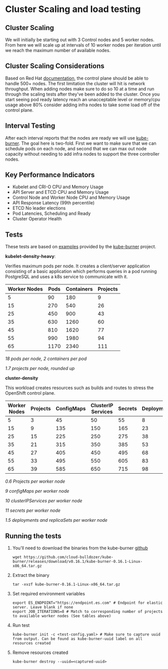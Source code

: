 # Cluster Scaling and load testing

## Cluster Scaling

We will initially be starting out with 3 Control nodes and 5 worker nodes. From here we will scale up at intervals of 10 worker nodes per iteration until we reach the maximum number of available nodes.


## Cluster Scaling Considerations

Based on Red Hat [documentation][4], the control plane should be able to handle 500+ nodes. The first limitation the cluster will hit is network throughput. When adding nodes make sure to do so 10 at a time and run through the scaling tests after they've been added to the cluster. Once you start seeing pod ready latency reach an unacceptable level or memory/cpu usage above 80% consider adding infra nodes to take some load off of the control plane.

## Interval Testing

After each interval reports that the nodes are ready we will use [kube-burner][1]. The goal here is two-fold. First we want to make sure that we can schedule pods on each node, and second that we can max out node capacity without needing to add infra nodes to support the three controller nodes.

## Key Performance Indicators

- Kubelet and CRI-O CPU and Memory Usage
- API Server and ETCD CPU and Memory Usage
- Control Node and Worker Node CPU and Memory Usage
- API Response Latency (99th percentile)
- ETCD No leader elections
- Pod Latencies, Scheduling and Ready
- Cluster Operator Health

## Tests

These tests are based on [examples][2] provided by the [kube-burner][1] project.

**kubelet-density-heavy**:

Verifies maximum pods per node. It creates a client/server application consisting of a basic application which performs queries in a pod running PostgreSQL and uses a k8s service to communicate with it.

| Worker Nodes | Pods | Containers | Projects |
| --- | --- | ---| --- |
| 5 | 90 | 180 | 9 |
| 15 | 270 | 540 | 26 |
| 25 | 450 | 900 | 43 |
| 35 | 630 | 1260 | 60 |
| 45 | 810 | 1620 | 77 |
| 55 | 990 | 1980 | 94 |
| 65 | 1170 | 2340 | 111 |

*18 pods per node, 2 containers per pod*

*1.7 projects per node, rounded up*

**cluster-density**

This workload creates resources such as builds and routes to stress the OpenShift control plane.

| Worker Nodes | Projects | ConfigMaps | ClusterIP Services | Secrets | Deployments/ReplicaSets |
| --- | --- | --- | --- | --- | --- |
| 5 | 3 | 45 | 50 | 55 | 8 |
| 15 | 9 | 135 |150 |165 |23 |
| 25 | 15 | 225| 250 | 275 | 38 |
| 35 | 21 | 315| 350 | 385 | 53 |
| 45 | 27 | 405| 450 | 495 | 68 |
| 55 | 33 | 495| 550 | 605 | 83 |
| 65 | 39 | 585| 650 | 715 | 98 |

*0.6 Projects per worker node*

*9 configMaps per worker node*

*10 clusterIPServices per worker node*

*11 secrets per worker node*

*1.5 deployments and replicaSets per worker node*

## Running the tests

1. You'll need to download the binaries from the kube-burner [github][3]

    ```shell
    wget https://github.com/cloud-bulldozer/kube-burner/releases/download/v0.16.1/kube-burner-0.16.1-Linux-x86_64.tar.gz
    ```

2. Extract the binary

    ```shell
    tar -xvzf kube-burner-0.16.1-Linux-x86_64.tar.gz
    ```

3. Set required environment variables

    ```shell
    export ES_ENDPOINT="https://endpoint.es.com" # Endpoint for elastic server. Leave blank if none
    export JOB_ITERATIONS=8 # Match to corresponding number of projects to available worker nodes (See tables above)
    ```

4. Run test

    ```shell
    kube-burner init -c <test-config.yaml> # Make sure to capture uuid from output. Can be found as kube-burner-uuid label on all resources created
    ```

5. Remove resources created

    ```shell
    kube-burner destroy --uuid=<captured-uuid>
    ```

[1]: https://kube-burner.readthedocs.io/en/latest/
[2]: https://github.com/cloud-bulldozer/kube-burner/tree/master/examples/workloads
[3]: https://github.com/cloud-bulldozer/kube-burner/releases

[4]: https://docs.openshift.com/container-platform/4.11/scalability_and_performance/recommended-host-practices.html#master-node-sizing_recommended-host-practices
